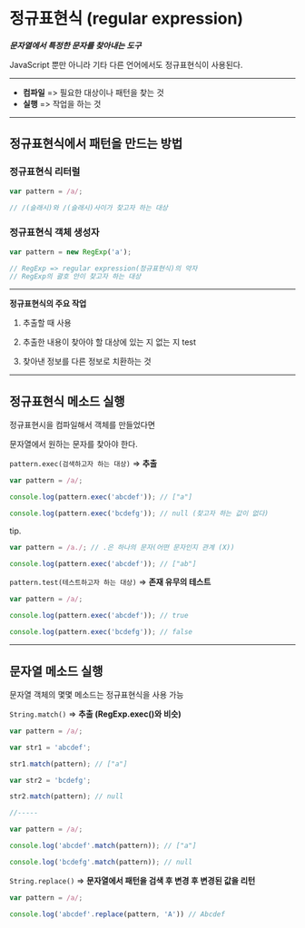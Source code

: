 # 정규표현식 (regular expression)



***문자열에서 특정한 문자를 찾아내는 도구***



JavaScript 뿐만 아니라 기타 다른 언어에서도 정규표현식이 사용된다.



---



* **컴파일** => 필요한 대상이나 패턴을 찾는 것
* **실행** => 작업을 하는 것



---



## 정규표현식에서 패턴을 만드는 방법



### 정규표현식 리터럴

```javascript
var pattern = /a/;

// /(슬래시)와 /(슬래시)사이가 찾고자 하는 대상
```



### 정규표현식 객체 생성자

```javascript
var pattern = new RegExp('a');

// RegExp => regular expression(정규표현식)의 약자
// RegExp의 괄호 안이 찾고자 하는 대상
```





---



**정규표현식의 주요 작업**

1. 추출할 때 사용

2. 추출한 내용이 찾아야 할 대상에 있는 지 없는 지 test

3. 찾아낸 정보를 다른 정보로 치환하는 것

---



## 정규표현식 메소드 실행

정규표현시을 컴파일해서 객체를 만들었다면

문자열에서 원하는 문자를 찾아야 한다.



`pattern.exec(검색하고자 하는 대상)` => **추출**

```javascript
var pattern = /a/;

console.log(pattern.exec('abcdef')); // ["a"]

console.log(pattern.exec('bcdefg')); // null (찾고자 하는 값이 없다)
```



tip.

```javascript
var pattern = /a./; // .은 하나의 문자(어떤 문자인지 관계 (X))

console.log(pattern.exec('abcdef')); // ["ab"]
```



`pattern.test(테스트하고자 하는 대상)` => **존재 유무의 테스트**

```javascript
var pattern = /a/;

console.log(pattern.exec('abcdef')); // true

console.log(pattern.exec('bcdefg')); // false
```





---



## 문자열 메소드 실행

문자열 객체의 몇몇 메소드는 정규표현식을 사용 가능



`String.match()` => **추출 (RegExp.exec()와 비슷)**

```javascript
var pattern = /a/;

var str1 = 'abcdef';

str1.match(pattern); // ["a"]

var str2 = 'bcdefg';

str2.match(pattern); // null

//-----

var pattern = /a/;

console.log('abcdef'.match(pattern)); // ["a"]

console.log('bcdefg'.match(pattern)); // null
```



`String.replace()` => **문자열에서 패턴을 검색 후 변경 후 변경된 값을 리턴**

```javascript
var pattern = /a/;

console.log('abcdef'.replace(pattern, 'A')) // Abcdef
```

